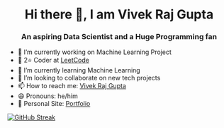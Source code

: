 
<div align="center">

# Hi there 👋, I am Vivek Raj Gupta

<h3>An aspiring Data Scientist and a Huge Programming fan</h3>

</div>

- 🔭 I’m currently working on Machine Learning Project
- 🌟 2⭐ Coder at [LeetCode](https://leetcode.com/vivek-raj-gupta-2002/)
- 🌱 I’m currently learning Machine Learning
- 👯 I’m looking to collaborate on new tech projects
- 📫 How to reach me: [Vivek Raj Gupta](vivekrajgupta2002+github@outlook.com)
- 😄 Pronouns: he/him
- 🖖 Personal Site: [Portfolio](https://vivek-raj-gupta-2002.github.io/)


[![GitHub Streak](https://streak-stats.demolab.com/?user=Vivek-raj-gupta-2002&theme=neon)](https://git.io/streak-stats)
